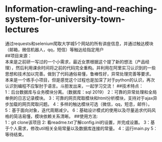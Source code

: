 # Information-crawling-and-reaching-system-for-university-town-lectures
  通过requests和selenium爬取大学城5个网站的所有讲座信息，并通过触达模块（邮箱，微信机器人，qq，短信）等触达给指定用户  
##项目来源：  
  本来是之前研一写过的一个小需求，最近女票根据这个提了新的想法（产品经理），然后利用课余时间将之前的代码完全重构。并利用在阿里实习认识到的一些思想和技术加以完善。做到了代码通俗易懂，鲁棒性好，异常处理完善等要求。  
  本来是一个练手小项目，但是感觉这个过程也是加深了对于python的认识，再次认识到编程不应掣肘于语言。斗胆发出来，一起学习交流！
##技术特点：  
  1：后台数据库与业务模块分离。（数据库：sql 2019）
  2：可靠的异常处理和全局单例的日志记录模块。
  3：可靠的网页爬取模块和html分析模块，支持对于ajax异步加载的网页爬取问题。
  4：多样的触达模块可选（微信，qq，短息，邮件）。
  5：基于面向对象，迭代周期减少。
  6：基础设计模式的使用以及尽量追求代码风格的简洁易懂，模块依赖关系清晰。
##使用方法:  
1：git clone该项目
2: 看readme.txt了解config.ini的设置，并完成设置。
3：基于个人需求，修改util相关全局常量以及数据库连接的常量。
4：运行main.py
5：等待结束。
